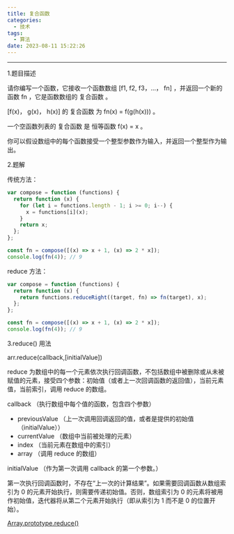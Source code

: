 ```yaml
---
title: 复合函数
categories:
  - 技术
tags:
  - 算法
date: 2023-08-11 15:22:26
---
```


---

1.题目描述

请你编写一个函数，它接收一个函数数组 [f1, f2, f3，…， fn] ，并返回一个新的函数 fn ，它是函数数组的 复合函数 。

[f(x)， g(x)， h(x)] 的 复合函数 为 fn(x) = f(g(h(x))) 。

一个空函数列表的 复合函数 是 恒等函数 f(x) = x 。

你可以假设数组中的每个函数接受一个整型参数作为输入，并返回一个整型作为输出。

2.题解

传统方法：

```javascript
var compose = function (functions) {
  return function (x) {
    for (let i = functions.length - 1; i >= 0; i--) {
      x = functions[i](x);
    }
    return x;
  };
};

const fn = compose([(x) => x + 1, (x) => 2 * x]);
console.log(fn(4)); // 9
```

<!-- more -->

reduce 方法：

```javascript
var compose = function (functions) {
  return function (x) {
    return functions.reduceRight((target, fn) => fn(target), x);
  };
};

const fn = compose([(x) => x + 1, (x) => 2 * x]);
console.log(fn(4)); // 9
```

3.reduce() 用法

arr.reduce(callback,[initialValue])

reduce 为数组中的每一个元素依次执行回调函数，不包括数组中被删除或从未被赋值的元素，接受四个参数：初始值（或者上一次回调函数的返回值），当前元素值，当前索引，调用 reduce 的数组。

callback （执行数组中每个值的函数，包含四个参数）

- previousValue （上一次调用回调返回的值，或者是提供的初始值（initialValue））
- currentValue （数组中当前被处理的元素）
- index （当前元素在数组中的索引）
- array （调用 reduce 的数组）

initialValue （作为第一次调用 callback 的第一个参数。）

第一次执行回调函数时，不存在“上一次的计算结果”。如果需要回调函数从数组索引为 0 的元素开始执行，则需要传递初始值。否则，数组索引为 0 的元素将被用作初始值，迭代器将从第二个元素开始执行（即从索引为 1 而不是 0 的位置开始）。

[Array.prototype.reduce()](https://developer.mozilla.org/zh-CN/docs/Web/JavaScript/Reference/Global_Objects/Array/reduce)

